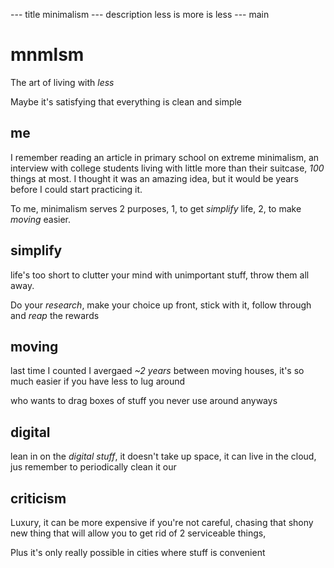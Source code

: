 --- title
minimalism
--- description
less is more is less
--- main


# mnmlsm

The art of living with _less_

Maybe it's satisfying that everything is clean and simple

## me

I remember reading an article in primary school on extreme minimalism,
an interview with college students living with little more than their suitcase,
_100_ things at most.
I thought it was an amazing idea,
but it would be years before I could start practicing it.

To me, minimalism serves 2 purposes,
1, to get _simplify_ life,
2, to make _moving_ easier.

## simplify

life's too short to clutter your mind with unimportant stuff,
throw them all away.

Do your _research_,
make your choice up front,
stick with it,
follow through and _reap_ the rewards

## moving

last time I counted I avergaed _~2 years_ between moving houses,
it's so much easier if you have less to lug around

who wants to drag boxes of stuff you never use around anyways

## digital

lean in on the _digital stuff_,
it doesn't take up space,
it can live in the cloud,
jus remember to periodically clean it our

## criticism

Luxury,
it can be more expensive if you're not careful,
chasing that shony new thing that will allow you to get rid of 2 serviceable things,

Plus it's only really possible in cities where stuff is convenient

